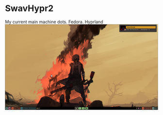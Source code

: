# SwavHypr2
 My current main machine dots. Fedora. Hyprland
<img src="media/screenshot.png" width="900"/>
